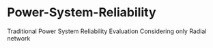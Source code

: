 # Power-System-Reliability
Traditional Power System Reliability Evaluation Considering only Radial network
